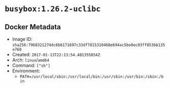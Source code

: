 # `busybox:1.26.2-uclibc`

## Docker Metadata

- Image ID: `sha256:7968321274dc6b6171697c33df7815310468e694ac5be0ec03ff053bb135e768`
- Created: `2017-01-13T22:13:54.401355854Z`
- Arch: `linux`/`amd64`
- Command: `["sh"]`
- Environment:
  - `PATH=/usr/local/sbin:/usr/local/bin:/usr/sbin:/usr/bin:/sbin:/bin`

